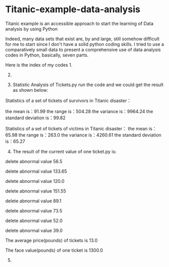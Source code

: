 # Titanic-example-data-analysis
Titanic example is an accessible approach to start the learning of Data analysis by using Python

Indeed, many data sets that exist are, by and large, still somehow difficult for me to start since I don't have a solid python coding skills.
I tried to use a comparatively small data to present a comprehensive use of data analysis codes in Python, basically, seven parts.

Here is the index of my codes
1. 

2. 


3. Statistic Analysis of Tickets.py
run the code and we could get the result as shown below:

Statistics of a set of tickets of survivors in Titanic disaster：

the mean is：91.99
the range is：504.28
the variance is：9964.24
the standard deviation is：99.82

Statistics of a set of tickets of victims in Titanic disaster：
the mean is：65.98
the range is：263.0
the variance is：4260.61
the standard deviation is：65.27

4. The result of the current value of one ticket.py is:

delete abnormal value 56.5

delete abnormal value 133.65

delete abnormal value 120.0

delete abnormal value 151.55

delete abnormal value 89.1

delete abnormal value 73.5

delete abnormal value 52.0

delete abnormal value 39.0

The average price(pounds) of tickets is 13.0

The face value(pounds) of one ticket is 1300.0

5.

